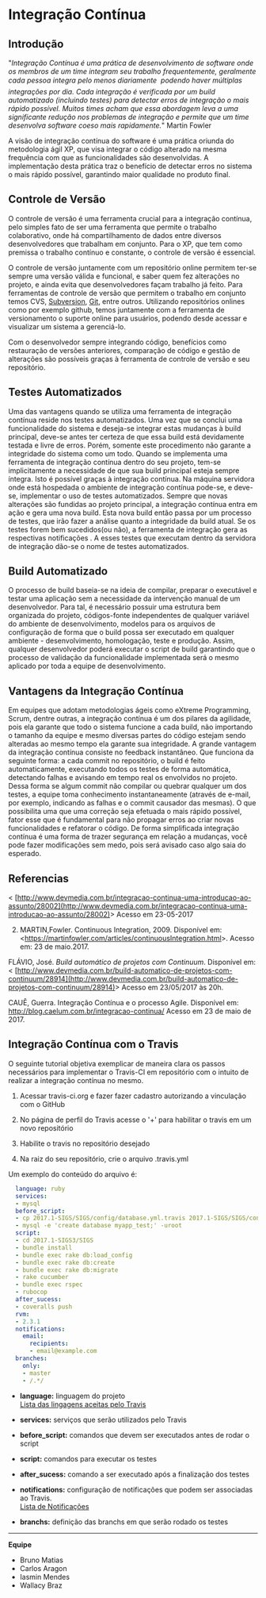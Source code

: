 # Integração Contínua

## Introdução

&quot;_Integração Contínua é uma prática de desenvolvimento de software onde os membros de um time integram seu trabalho frequentemente, geralmente cada pessoa integra pelo menos diariamente  podendo haver múltiplas integrações por dia. Cada integração é verificada por um build automatizado (incluindo testes) para detectar erros de integração o mais rápido possível. Muitos times acham que essa abordagem leva a uma significante redução nos problemas de integração e permite que um time desenvolva software coeso mais rapidamente._&quot; Martin Fowler

A visão de integração contínua do software é uma prática oriunda do metodologia ágil XP, que visa integrar o código alterado na mesma frequência com que as funcionalidades são desenvolvidas. A implementação desta prática traz o benefício de detectar erros no sistema o mais rápido possível, garantindo maior qualidade no produto final.

## Controle de Versão

O controle de versão é uma ferramenta crucial para a integração contínua, pelo simples fato de ser uma ferramenta que permite o trabalho colaborativo, onde há compartilhamento de dados entre diversos desenvolvedores que trabalham em conjunto. Para o XP, que tem como premissa o trabalho contínuo e constante, o controle de versão é essencial.

O controle de versão juntamente com um repositório online permitem ter-se sempre uma versão válida e funcional, e saber quem fez alterações no projeto, e ainda evita que desenvolvedores façam trabalho já feito. Para ferramentas de controle de versão que permitem o trabalho em conjunto temos CVS, [Subversion](http://www.devmedia.com.br/video-controle-de-versoes-com-subversion-parte-1-conceitos-de-controle-de-versoes-e-gerencia-de-configuracao/16418), [Git](http://www.devmedia.com.br/curso/curso-controle-de-versao-com-git/380), entre outros. Utilizando repositórios onlines como por exemplo github, temos juntamente com a ferramenta de versionamento o suporte online para usuários, podendo desde acessar e visualizar um sistema a gerenciá-lo.

Com o desenvolvedor sempre integrando código, benefícios como restauração de versões anteriores, comparação de código e gestão de alterações são possíveis graças à ferramenta de controle de versão e seu repositório.

## Testes Automatizados

Uma das vantagens quando se utiliza uma ferramenta de integração contínua reside nos testes automatizados. Uma vez que se conclui uma funcionalidade do sistema e deseja-se integrar estas mudanças à build principal, deve-se antes ter certeza de que essa build está devidamente testada e livre de erros. Porém, somente  este procedimento não garante a integridade do sistema como um todo. Quando se implementa uma ferramenta de integração contínua dentro do seu projeto, tem-se implicitamente a necessidade de que sua build principal esteja sempre íntegra. Isto é possível graças à integração contínua. Na máquina servidora onde está hospedada o ambiente de integração contínua pode-se, e deve-se, implementar o uso de testes automatizados. Sempre que novas alterações são fundidas ao projeto principal, a integração contínua entra em ação e gera uma nova build. Esta nova build então passa por um processo de testes, que irão fazer a análise quanto a integridade da build atual. Se os testes forem bem sucedidos(ou não), a ferramenta de integração gera as respectivas notificações . A esses testes que executam dentro da servidora de integração dão-se o nome de testes automatizados.

## Build Automatizado

O processo de build baseia-se na ideia de compilar, preparar o executável e testar uma aplicação sem a necessidade da intervenção manual de um desenvolvedor. Para tal, é necessário possuir uma estrutura bem organizada do projeto, códigos-fonte independentes de qualquer variável do ambiente de desenvolvimento, modelos para os arquivos de configuração de forma que o build possa ser executado em qualquer ambiente -  desenvolvimento, homologação, teste e produção. Assim, qualquer desenvolvedor poderá executar o script de build garantindo que o processo de validação da funcionalidade implementada será o mesmo aplicado por toda a equipe de desenvolvimento.

## Vantagens da Integração Contínua

Em equipes que adotam metodologias ágeis como eXtreme Programming, Scrum, dentre outras, a integração contínua é um dos pilares da agilidade, pois ela garante que todo o sistema funcione a cada build, não importando o tamanho da equipe e mesmo diversas partes do código estejam sendo alteradas ao mesmo tempo ela garante sua integridade.
A grande vantagem da integração contínua consiste no feedback instantâneo. Que funciona da seguinte forma: a cada commit no repositório, o build é feito automaticamente, executando todos os testes de forma automática, detectando falhas e avisando em tempo real os envolvidos no projeto. Dessa forma se algum commit não compilar ou quebrar qualquer um dos testes, a equipe toma conhecimento instantaneamente (através de e-mail, por exemplo, indicando as falhas e o commit causador das mesmas). O que possibilita uma que uma correção seja efetuada o mais rápido possível, fator esse que é fundamental para não propagar erros ao criar novas funcionalidades e refatorar o código.
De forma simplificada integração contínua é uma forma de trazer segurança em relação a mudanças, você pode fazer modificações sem medo, pois será avisado caso algo saia do esperado.

## Referencias

&lt; [http://www.devmedia.com.br/integracao-continua-uma-introducao-ao-assunto/28002](http://www.devmedia.com.br/integracao-continua-uma-introducao-ao-assunto/28002)&gt; Acesso em  23-05-2017

2. MARTIN,Fowler. Continuous Integration, 2009. Disponível em: &lt;https://martinfowler.com/articles/continuousIntegration.html&gt;. Acesso em: 23 de maio.2017.

FLÁVIO, José. _Build automático de projetos com Continuum_. Disponível em: &lt; [http://www.devmedia.com.br/build-automatico-de-projetos-com-continuum/28914](http://www.devmedia.com.br/build-automatico-de-projetos-com-continuum/28914)&gt; Acesso em 23/05/2017 às 20h.

CAUÊ, Guerra. Integração Contínua e o processo Agile. Disponível em:
<http://blog.caelum.com.br/integracao-continua/>
Acesso em 23 de maio de 2017.

## Integração Contínua com o Travis

O seguinte tutorial objetiva exemplicar de maneira clara os passos necessários para implementar o Travis-CI em repositório com o intuito de realizar a integração contínua no mesmo.

1. Acessar travis-ci.org e fazer fazer cadastro autorizando a vinculação com o GitHub

2. No página de perfil do Travis acesse o '+' para habilitar o travis em um novo repositório

3. Habilite o travis no repositório desejado

4. Na raiz do seu repositório, crie o arquivo .travis.yml

Um exemplo do conteúdo do arquivo é:

```yml
  language: ruby
  services:
  - mysql
  before_script:
  - cp 2017.1-SIGS/SIGS/config/database.yml.travis 2017.1-SIGS/SIGS/config/database.yml
  - mysql -e 'create database myapp_test;' -uroot
  script:
  - cd 2017.1-SIGS3/SIGS
  - bundle install
  - bundle exec rake db:load_config
  - bundle exec rake db:create
  - bundle exec rake db:migrate
  - rake cucumber
  - bundle exec rspec
  - rubocop
  after_sucess:
  - coveralls push
  rvm:
  - 2.3.1
  notifications:
    email:
      recipients:
      - email@example.com
  branches:
    only:
    - master
    - /.*/
```

* **language:** linguagem do projeto<br>[Lista das lingagens aceitas pelo Travis](https://docs.travis-ci.com/user/languages)
* **services:** serviços que serão utilizados pelo Travis

* **before_script:** comandos que devem ser executados antes de rodar o script

* **script:** comandos para executar os testes

* **after_sucess:** comando a ser executado após a finalização dos testes

* **notifications:** configuração de notificações que podem ser associadas ao Travis.<br>[Lista de Notificações](https://docs.travis-ci.com/user/notifications/)

* **branchs:** definição das branchs em que serão rodado os testes


----
**Equipe**
  * Bruno Matias
  * Carlos Aragon
  * Iasmin Mendes
  * Wallacy Braz
